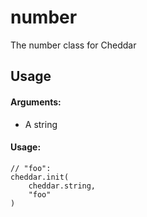 # number

The number class for Cheddar

## Usage
#### Arguments:
 - A string

#### Usage:
```
// "foo":
cheddar.init(
    cheddar.string,
    "foo"
)
```
